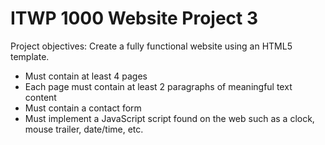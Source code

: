 # ITWP 1000 Website Project 3

Project objectives:
Create a fully functional website using an HTML5 template.
- Must contain at least 4 pages
- Each page must contain at least 2 paragraphs of meaningful text content
- Must contain a contact form
- Must implement a JavaScript script found on the web such as a clock, mouse trailer, date/time, etc.
